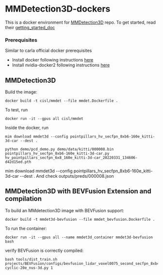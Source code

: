 # MMDetection3D-dockers

This is a docker environment for [MMDetection3D](https://github.com/open-mmlab/mmdetection3d) repo. 
To get started, read their [getting_started_doc](https://mmdetection3d.readthedocs.io/en/latest/get_started.html)

### Prerequisites
Similar to carla official docker prerequisites
* Install docker following instructions [here](https://docs.docker.com/engine/install/)
* Install nvidia-docker2 following instructions [here](https://docs.nvidia.com/datacenter/cloud-native/container-toolkit/install-guide.html#installation-guide)

## MMDetection3D

Build the image:
```
docker build -t cisl/mmdet --file mmdet.Dockerfile .
```

To test, run
```
docker run -it --gpus all cisl/mmdet
```

Inside the docker, run
```
mim download mmdet3d --config pointpillars_hv_secfpn_8xb6-160e_kitti-3d-car --dest .

python demo/pcd_demo.py demo/data/kitti/000008.bin pointpillars_hv_secfpn_8xb6-160e_kitti-3d-car.py hv_pointpillars_secfpn_6x8_160e_kitti-3d-car_20220331_134606-d42d15ed.pth
```
mim download mmdet3d --config pointpillars_hv_secfpn_8xb6-160e_kitti-3d-car --dest .
And check outputs/preds/000008.json


## MMDetection3D with BEVFusion Extension and compilation

To build an MMdetection3D image with BEVFusion support:
```
docker build -t mmdet3d-bevfusion --file mmdet_bevfusion.Dockerfile .
```

To run the container:
```
docker run -it --gpus all --name mmdet3d_container mmdet3d-bevfusion bash
```

verify BEVFusion is correctly compiled:
```
bash tools/dist_train.sh projects/BEVFusion/configs/bevfusion_lidar_voxel0075_second_secfpn_8xb4-cyclic-20e_nus-3d.py 1
```